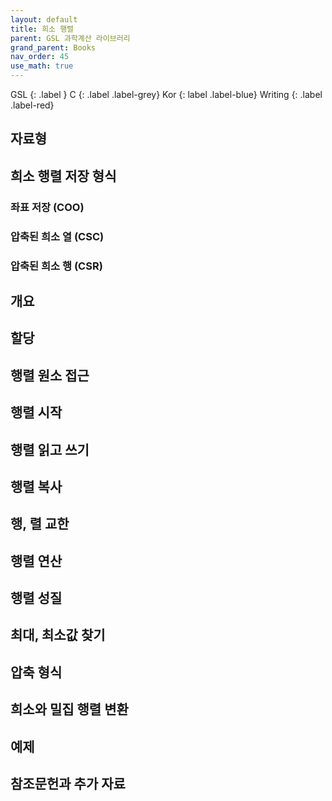 ```yaml
---
layout: default
title: 희소 행렬
parent: GSL 과학계산 라이브러리
grand_parent: Books
nav_order: 45
use_math: true
---
```


GSL
{: .label }
C
{: .label .label-grey}
Kor
{: label .label-blue}
Writing
{: .label .label-red}

## 자료형

## 희소 행렬 저장 형식
### 좌표 저장 (COO)
### 압축된 희소 열 (CSC)
### 압축된 희소 행 (CSR)

## 개요

## 할당

## 행렬 원소 접근

## 행렬 시작

## 행렬 읽고 쓰기

## 행렬 복사

## 행, 렬 교한

## 행렬 연산

## 행렬 성질

## 최대, 최소값 찾기

## 압축 형식

## 희소와 밀집 행렬 변환

## 예제

## 참조문헌과 추가 자료